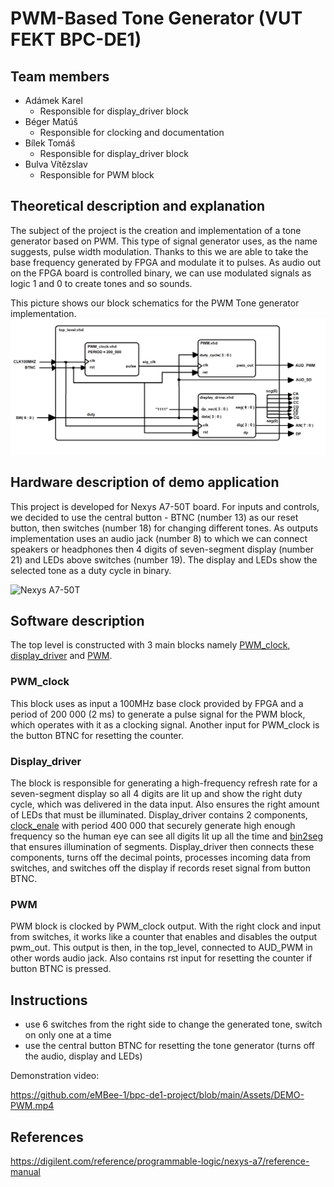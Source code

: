 # PWM-Based Tone Generator (VUT FEKT BPC-DE1)



## Team members
- Adámek Karel
  - Responsible for display_driver block
- Béger Matúš
  - Responsible for clocking and documentation
- Bílek Tomáš
  - Responsible for display_driver block
- Bulva Vítězslav
  - Responsible for PWM block

## Theoretical description and explanation
The subject of the project is the creation and implementation of a tone generator based on PWM. This type of signal generator uses, as the name suggests, pulse width modulation. Thanks to this we are able to take the base frequency generated by FPGA and modulate it to pulses. As audio out on the FPGA board is controlled binary, we can use modulated signals as logic 1 and 0 to create tones and so sounds.

This picture shows our block schematics for the PWM Tone generator implementation.
![navrh_pwm.png](/Assets/navrh_pwm.png)

## Hardware description of demo application
This project is developed for Nexys A7-50T board. For inputs and controls, we decided to use the central button - BTNC (number 13) as our reset button, then switches (number 18) for changing different tones. As outputs implementation uses an audio jack (number 8) to which we can connect speakers or headphones then 4 digits of seven-segment display (number 21) and LEDs above switches (number 19). The display and LEDs show the selected tone as a duty cycle in binary. 

![Nexys A7-50T](https://digilent.com/reference/_media/reference/programmable-logic/nexys-a7/nexys-a7-callout.png?cache=)

## Software description
The top level is constructed with 3 main blocks namely [PWM_clock](https://github.com/eMBee-1/bpc-de1-project/blob/main/PWM_ToneGenerator/Project.srcs/sources_1/new/PWM_clock.vhd), [display_driver](https://github.com/eMBee-1/bpc-de1-project/blob/main/PWM_ToneGenerator/Project.srcs/sources_1/new/display_driver.vhd) and [PWM](https://github.com/eMBee-1/bpc-de1-project/blob/main/PWM_ToneGenerator/Project.srcs/sources_1/new/PWM.vhd).

### PWM_clock
This block uses as input a 100MHz base clock provided by FPGA and a period of 200 000 (2 ms) to generate a pulse signal for the PWM block, which operates with it as a clocking signal. Another input for PWM_clock is the button BTNC for resetting the counter.

### Display_driver
The block is responsible for generating a high-frequency refresh rate for a seven-segment display so all 4 digits are lit up and show the right duty cycle, which was delivered in the data input. Also ensures the right amount of LEDs that must be illuminated. Display_driver contains 2 components, [clock_enale](https://github.com/eMBee-1/bpc-de1-project/blob/main/PWM_ToneGenerator/Project.srcs/sources_1/new/clock_enable.vhd) with period 400 000 that securely generate high enough frequency so the human eye can see all digits lit up all the time and [bin2seg](https://github.com/eMBee-1/bpc-de1-project/blob/main/PWM_ToneGenerator/Project.srcs/sources_1/new/bin2seg.vhd) that ensures illumination of segments. Display_driver then connects these components, turns off the decimal points, processes incoming data from switches, and switches off the display if records reset signal from button BTNC.

### PWM
PWM block is clocked by PWM_clock output. With the right clock and input from switches, it works like a counter that enables and disables the output pwm_out. This output is then, in the top_level, connected to AUD_PWM in other words audio jack. Also contains rst input for resetting the counter if button BTNC is pressed.

## Instructions
- use 6 switches from the right side to change the generated tone, switch on only one at a time
- use the central button BTNC for resetting the tone generator (turns off the audio, display and LEDs)

Demonstration video:

https://github.com/eMBee-1/bpc-de1-project/blob/main/Assets/DEMO-PWM.mp4

## References
https://digilent.com/reference/programmable-logic/nexys-a7/reference-manual
